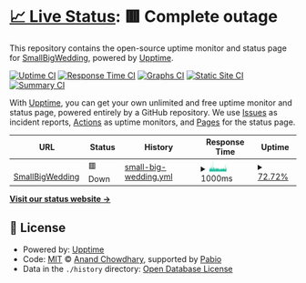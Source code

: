 # [📈 Live Status](https://small-big-wedding.github.io/uptime-checker): <!--live status--> **🟥 Complete outage**

This repository contains the open-source uptime monitor and status page for [SmallBigWedding](https://small-big-wedding.github.io/uptime-checker), powered by [Upptime](https://github.com/upptime/upptime).

[![Uptime CI](https://github.com/small-big-wedding/uptime-checker/workflows/Uptime%20CI/badge.svg)](https://github.com/small-big-wedding/uptime-checker/actions?query=workflow%3A%22Uptime+CI%22)
[![Response Time CI](https://github.com/small-big-wedding/uptime-checker/workflows/Response%20Time%20CI/badge.svg)](https://github.com/small-big-wedding/uptime-checker/actions?query=workflow%3A%22Response+Time+CI%22)
[![Graphs CI](https://github.com/small-big-wedding/uptime-checker/workflows/Graphs%20CI/badge.svg)](https://github.com/small-big-wedding/uptime-checker/actions?query=workflow%3A%22Graphs+CI%22)
[![Static Site CI](https://github.com/small-big-wedding/uptime-checker/workflows/Static%20Site%20CI/badge.svg)](https://github.com/small-big-wedding/uptime-checker/actions?query=workflow%3A%22Static+Site+CI%22)
[![Summary CI](https://github.com/small-big-wedding/uptime-checker/workflows/Summary%20CI/badge.svg)](https://github.com/small-big-wedding/uptime-checker/actions?query=workflow%3A%22Summary+CI%22)

With [Upptime](https://upptime.js.org), you can get your own unlimited and free uptime monitor and status page, powered entirely by a GitHub repository. We use [Issues](https://github.com/small-big-wedding/uptime-checker/issues) as incident reports, [Actions](https://github.com/small-big-wedding/uptime-checker/actions) as uptime monitors, and [Pages](https://small-big-wedding.github.io/uptime-checker) for the status page.

<!--start: status pages-->
<!-- This summary is generated by Upptime (https://github.com/upptime/upptime) -->
<!-- Do not edit this manually, your changes will be overwritten -->
<!-- prettier-ignore -->
| URL | Status | History | Response Time | Uptime |
| --- | ------ | ------- | ------------- | ------ |
| <img alt="" src="https://icons.duckduckgo.com/ip3/www.smallbigwedding.kr.ico" height="13"> [SmallBigWedding](https://www.smallbigwedding.kr/) | 🟥 Down | [small-big-wedding.yml](https://github.com/small-big-wedding/uptime-checker/commits/HEAD/history/small-big-wedding.yml) | <details><summary><img alt="Response time graph" src="./graphs/small-big-wedding/response-time-week.png" height="20"> 1000ms</summary><br><a href="https://small-big-wedding.github.io/uptime-checker/history/small-big-wedding"><img alt="Response time 1133" src="https://img.shields.io/endpoint?url=https%3A%2F%2Fraw.githubusercontent.com%2Fsmall-big-wedding%2Fuptime-checker%2FHEAD%2Fapi%2Fsmall-big-wedding%2Fresponse-time.json"></a><br><a href="https://small-big-wedding.github.io/uptime-checker/history/small-big-wedding"><img alt="24-hour response time 1018" src="https://img.shields.io/endpoint?url=https%3A%2F%2Fraw.githubusercontent.com%2Fsmall-big-wedding%2Fuptime-checker%2FHEAD%2Fapi%2Fsmall-big-wedding%2Fresponse-time-day.json"></a><br><a href="https://small-big-wedding.github.io/uptime-checker/history/small-big-wedding"><img alt="7-day response time 1000" src="https://img.shields.io/endpoint?url=https%3A%2F%2Fraw.githubusercontent.com%2Fsmall-big-wedding%2Fuptime-checker%2FHEAD%2Fapi%2Fsmall-big-wedding%2Fresponse-time-week.json"></a><br><a href="https://small-big-wedding.github.io/uptime-checker/history/small-big-wedding"><img alt="30-day response time 1133" src="https://img.shields.io/endpoint?url=https%3A%2F%2Fraw.githubusercontent.com%2Fsmall-big-wedding%2Fuptime-checker%2FHEAD%2Fapi%2Fsmall-big-wedding%2Fresponse-time-month.json"></a><br><a href="https://small-big-wedding.github.io/uptime-checker/history/small-big-wedding"><img alt="1-year response time 1133" src="https://img.shields.io/endpoint?url=https%3A%2F%2Fraw.githubusercontent.com%2Fsmall-big-wedding%2Fuptime-checker%2FHEAD%2Fapi%2Fsmall-big-wedding%2Fresponse-time-year.json"></a></details> | <details><summary><a href="https://small-big-wedding.github.io/uptime-checker/history/small-big-wedding">72.72%</a></summary><a href="https://small-big-wedding.github.io/uptime-checker/history/small-big-wedding"><img alt="All-time uptime 93.16%" src="https://img.shields.io/endpoint?url=https%3A%2F%2Fraw.githubusercontent.com%2Fsmall-big-wedding%2Fuptime-checker%2FHEAD%2Fapi%2Fsmall-big-wedding%2Fuptime.json"></a><br><a href="https://small-big-wedding.github.io/uptime-checker/history/small-big-wedding"><img alt="24-hour uptime 73.22%" src="https://img.shields.io/endpoint?url=https%3A%2F%2Fraw.githubusercontent.com%2Fsmall-big-wedding%2Fuptime-checker%2FHEAD%2Fapi%2Fsmall-big-wedding%2Fuptime-day.json"></a><br><a href="https://small-big-wedding.github.io/uptime-checker/history/small-big-wedding"><img alt="7-day uptime 72.72%" src="https://img.shields.io/endpoint?url=https%3A%2F%2Fraw.githubusercontent.com%2Fsmall-big-wedding%2Fuptime-checker%2FHEAD%2Fapi%2Fsmall-big-wedding%2Fuptime-week.json"></a><br><a href="https://small-big-wedding.github.io/uptime-checker/history/small-big-wedding"><img alt="30-day uptime 93.16%" src="https://img.shields.io/endpoint?url=https%3A%2F%2Fraw.githubusercontent.com%2Fsmall-big-wedding%2Fuptime-checker%2FHEAD%2Fapi%2Fsmall-big-wedding%2Fuptime-month.json"></a><br><a href="https://small-big-wedding.github.io/uptime-checker/history/small-big-wedding"><img alt="1-year uptime 93.16%" src="https://img.shields.io/endpoint?url=https%3A%2F%2Fraw.githubusercontent.com%2Fsmall-big-wedding%2Fuptime-checker%2FHEAD%2Fapi%2Fsmall-big-wedding%2Fuptime-year.json"></a></details>

<!--end: status pages-->

[**Visit our status website →**](https://small-big-wedding.github.io/uptime-checker)

## 📄 License

- Powered by: [Upptime](https://github.com/upptime/upptime)
- Code: [MIT](./LICENSE) © [Anand Chowdhary](https://anandchowdhary.com), supported by [Pabio](https://pabio.com)
- Data in the `./history` directory: [Open Database License](https://opendatacommons.org/licenses/odbl/1-0/)
